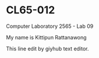 # CL65-012
Computer Laboratory 2565 - Lab 09

My name is Kittipun Rattanawong

This line edit by giyhub text editor.
